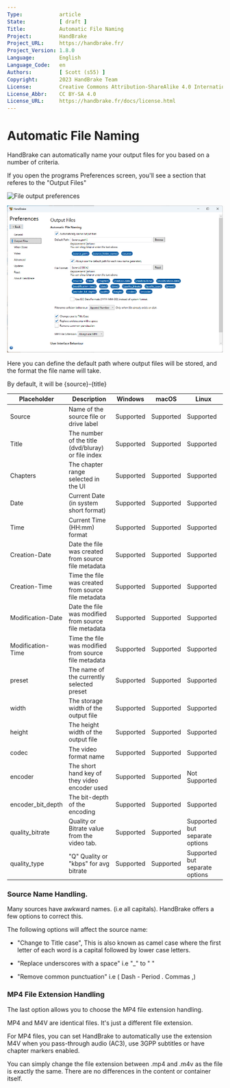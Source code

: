 ```yaml
---
Type:            article
State:           [ draft ]
Title:           Automatic File Naming
Project:         HandBrake
Project_URL:     https://handbrake.fr/
Project_Version: 1.8.0
Language:        English
Language_Code:   en
Authors:         [ Scott (s55) ]
Copyright:       2023 HandBrake Team
License:         Creative Commons Attribution-ShareAlike 4.0 International
License_Abbr:    CC BY-SA 4.0
License_URL:     https://handbrake.fr/docs/license.html
---
```


Automatic File Naming
=============================

HandBrake can automatically name your output files for you based on a number of criteria.

If you open the programs Preferences screen, you'll see a section that referes to the "Output Files"

<!-- .system-macos -->
![File output preferences](../../images/mac/output-file-preferences-1.5.0.png "File output preferences macOS")
<!-- /.system-macos -->

<!-- .system-windows -->
![File output preferences](../../images/windows/output-file-preferences-1.7.0.png "File output preferences Windwos")
<!-- /.system-windows -->

Here you can define the default path where output files will be stored, and the format the file name will take.

By default, it will be {source}-{title}

| Placeholder             | Description                                            | Windows   | macOS         | Linux  |
|-------------------------|-----|------|-----|-----|
| Source                  | Name of the source file or drive label                 | Supported | Supported     | Supported |
| Title                   | The number of the title (dvd/bluray) or file index     | Supported | Supported     | Supported |
| Chapters                | The chapter range selected in the UI                   | Supported | Supported     | Supported |
| Date                    | Current Date (in system short format)                  | Supported | Supported     | Supported |
| Time                    | Current Time  (HH:mm) format                           | Supported | Supported     | Supported |
| Creation-Date           | Date the file was created from source file metadata    | Supported | Supported     | Supported |
| Creation-Time           | Time the file was created from source file metadata    | Supported | Supported     | Supported |
| Modification-Date       | Date the file was modified from source file metadata   | Supported | Supported     | Supported |
| Modification-Time       | Time the file was modified from source file metadata   | Supported | Supported     | Supported |
| preset                  | The name of the currently selected preset              | Supported | Supported     | Supported |
| width                   | The storage width of the output file                   | Supported | Supported     | Supported |
| height                  | The height width of the output file                    | Supported | Supported     | Supported |
| codec                   | The video format name                                  | Supported | Supported     | Supported |
| encoder                 | The short hand key of they video encoder used          | Supported | Supported     | Not Supported |
| encoder_bit_depth       | The bit-depth of the encoding                          | Supported | Supported     | Supported |
| quality_bitrate         | Quality or Bitrate value from the video tab.           | Supported | Supported     | Supported but separate options |
| quality_type            | "Q" Quality or "kbps" for avg bitrate                  | Supported | Supported     | Supported but separate options |

### Source Name Handling.

Many sources have awkward names. (i.e all capitals). HandBrake offers a few options to correct this.

The following options will affect the source name:

- "Change to Title case",  This is also known as camel case where the first letter of each word is a capital followed by lower case letters.

- "Replace underscores with a space"  i.e  "_" to " "

- "Remove common punctuation" i.e ( Dash - Period . Commas ,)

### MP4 File Extension Handling

The last option allows you to choose the MP4 file extension handling.

MP4 and M4V are identical files. It's just a different file extension.

For MP4 files, you can set HandBrake to automatically use the extension M4V when you pass-through audio (AC3), use 3GPP subtitles or have chapter markers enabled.

You can simply change the file extension between .mp4 and .m4v as the file is exactly the same. There are no differences in the content or container itself.

